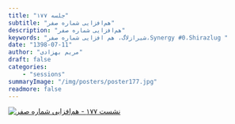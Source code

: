 ```yaml
---
title: "جلسه ۱۷۷"
subtitle: "هم‌افزایی شماره صفر"
description: "هم‌افزایی شماره صفر"
keywords: "شیرازلاگ، هم افزایی شماره صفر،Synergy #0،Shirazlug "
date: "1398-07-11"
author: "مریم بهزادی"
draft: false
categories:
    - "sessions"
summaryImage: "/img/posters/poster177.jpg"
readmore: false
---
```

[![نشست ۱۷۷ - هم‌افزایی شماره صفر](/img/posters/poster177.jpg)](/img/posters/poster177.jpg)